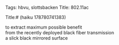 Tags: hbvu, slottsbacken
Title: 802.11ac
  
Title:# (haiku 178780741383)  
  
to extract maximum possible benefit  
from the recently deployed black fiber transmission  
a slick black mirrored surface  
